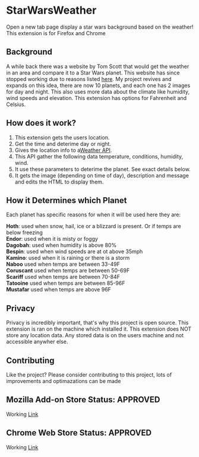 # StarWarsWeather
Open a new tab page display a star wars background based on the weather!
This extension is for Firefox and Chrome

## Background
A while back there was a website by Tom Scott that would get the weather in an area and compare it to a Star Wars planet. This website has since stopped working due to reasons listed [here](https://www.tomscott.com/weather/starwars/). My project revives and expands on this idea, there are now 10 planets, and each one has 2 images for day and night. This also uses more data about the climate like humidity, wind speeds and elevation. This extension has options for Fahrenheit and Celsius.

## How does it work?
1. This extension gets the users location.
2. Get the time and deterime day or night.
3. Gives the location info to a[Weather API](https://openweathermap.org/).
4. This API gather the following data temperature, conditions, humidity, wind.
5. It use these parameters to deterime the planet. See exact details below.
6. It gets the image (depending on time of day), description and message and edits the HTML to display them.

## How it Determines which Planet
Each planet has specific reasons for when it will be used here they are:  

**Hoth**: used when snow, hail, ice or a blizzard is present. Or if temps are below freezing  
**Endor**: used when it is misty or foggy  
**Dagobah**: used when humidity is above 80%  
**Bespin**: used when wind speeds are at ot above 35mph  
**Kamino**: used when it is raining or there is a storm  
**Naboo** used when temps are between 33-49F  
**Coruscant** used when temps are between 50-69F  
**Scariff** used when temps are between 70-84F  
**Tatooine** used when temps are between 85-96F  
**Mustafar** used when temps are above 96F  

## Privacy
Privacy is incredibly important, that's why this project is open source. This extension is ran on the machine which installed it. This extension does NOT store any location data. Any stored data is on the users machine and not accessible anywher else.

## Contributing
Like the project? Please consider contributing to this project, lots of improvements and optimazations can be made

## Mozilla Add-on Store Status: APPROVED
Working [Link](https://addons.mozilla.org/en-US/firefox/addon/star-wars-weather/)

## Chrome Web Store Status: APPROVED
Working [Link](https://chrome.google.com/webstore/detail/star-wars-weather/hjphhbgleggdljkdlmlblbamlnkmdgag)